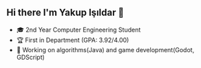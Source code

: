 ## Hi there I'm Yakup Işıldar 👋

- 🎓 2nd Year Computer Engineering Student
- 🏆 First in Department (GPA: 3.92/4.00)
- 🔬 Working on algorithms(Java) and game development(Godot, GDScript)
